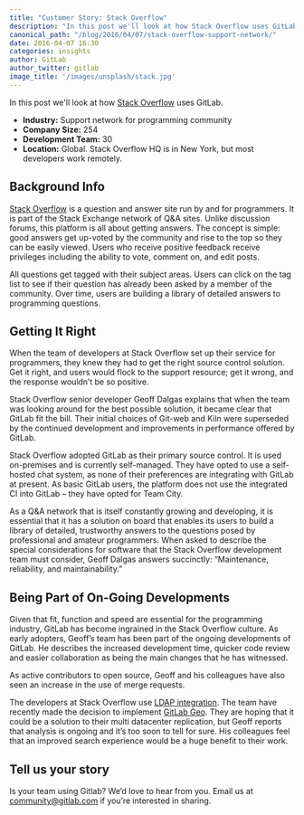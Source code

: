 ```yaml
---
title: "Customer Story: Stack Overflow"
description: "In this post we'll look at how Stack Overflow uses GitLab."
canonical_path: "/blog/2016/04/07/stack-overflow-support-network/"
date: 2016-04-07 16:30
categories: insights
author: GitLab
author_twitter: gitlab
image_title: '/images/unsplash/stack.jpg'
---
```


In this post we'll look at how [Stack Overflow] uses GitLab.

<!-- more -->

- **Industry:** Support network for programming community
- **Company Size:** 254
- **Development Team:** 30
- **Location:** Global. Stack Overflow HQ is in New York, but most developers
work remotely.

## Background Info

[Stack Overflow] is a question and answer site run by and for programmers.
It is part of the Stack Exchange network of Q&A sites.
Unlike discussion forums, this platform is all about getting answers.
The concept is simple: good answers get up-voted by the community and rise to
the top so they can be easily viewed. Users who receive positive feedback
receive privileges including the ability to vote, comment on, and edit posts.

All questions get tagged with their subject areas. Users can click on the tag
list to see if their question has already been asked by a member of the community.
Over time, users are building a library of detailed answers to programming questions.

## Getting It Right

When the team of developers at Stack Overflow set up their service for
programmers, they knew they had to get the right source control solution.
Get it right, and users would flock to the support resource; get it wrong, and
the response wouldn’t be so positive.

Stack Overflow senior developer Geoff Dalgas explains that when the team was
looking around for the best possible solution, it became clear that GitLab fit
the bill. Their initial choices of Git-web and Kiln were superseded by the
continued development and improvements in performance offered by GitLab.

Stack Overflow adopted GitLab as their primary source control. It is used
on-premises and is currently self-managed. They have opted to use a self-hosted
chat system, as none of their preferences are integrating with GitLab at present.
As basic GitLab users, the platform does not use the integrated CI into GitLab
– they have opted for Team City.

As a Q&A network that is itself constantly growing and developing, it is
essential that it has a solution on board that enables its users to build a
library of detailed, trustworthy answers to the questions posed by professional
and amateur programmers. When asked to describe the special considerations for
software that the Stack Overflow development team must consider, Geoff Dalgas
answers succinctly: “Maintenance, reliability, and maintainability.”

## Being Part of On-Going Developments

Given that fit, function and speed are essential for the programming industry,
GitLab has become ingrained in the Stack Overflow culture. As early adopters,
Geoff’s team has been part of the ongoing developments of GitLab.
He describes the increased development time, quicker code review and easier
collaboration as being the main changes that he has witnessed.

As active contributors to open source, Geoff and his colleagues have also seen
an increase in the use of merge requests.

The developers at Stack Overflow use [LDAP integration](http://doc.gitlab.com/ee/integration/ldap.html#gitlab-ldap-integration).
The team have recently made the decision to implement [GitLab Geo](/releases/2016/02/22/gitlab-8-5-released/).
They are hoping that it could be a solution to their multi datacenter
replication, but Geoff reports that analysis is ongoing and it’s too soon to
tell for sure. His colleagues feel that an improved search experience would be
a huge benefit to their work.

## Tell us your story

Is your team using Gitlab? We’d love to hear from you.
Email us at community@gitlab.com if you’re interested in sharing.

[Stack Overflow]: https://stackoverflow.com/
